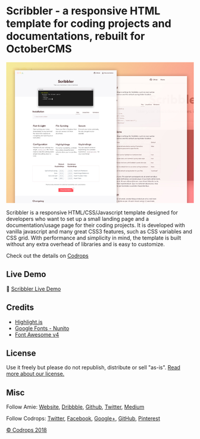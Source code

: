 # Scribbler - a responsive HTML template for coding projects and documentations, rebuilt for OctoberCMS

![Scribbler Screenshot](./assets/images/theme-preview.png)

Scribbler is a responsive HTML/CSS/Javascript template designed for developers who want to set up a small landing page and a documentation/usage page for their coding projects. It is developed with vanilla javascript and many great CSS3 features, such as CSS variables and CSS grid. With performance and simplicity in mind, the template is built without any extra overhead of libraries and is easy to customize.

Check out the details on [Codrops](https://tympanus.net/codrops/2018/01/12/freebie-scribbler-website-template-html-sketch/)

## Live Demo
👋 [Scribbler Live Demo](https://tympanus.net/Freebies/scribbler/)

## Credits
*   [Highlight.js](https://highlightjs.org/)
*   [Google Fonts - Nunito](https://fonts.google.com/specimen/Nunito+Sans)
*   [Font Awesome v4](http://fontawesome.io/)

## License
Use it freely but please do not republish, distribute or sell "as-is". [Read more about our license.](http://tympanus.net/codrops/licensing/)

## Misc

Follow Amie: [Website](https://www.amie-chen.com/), [Dribbble](http://www.dribbble.com/amiechen01), [Github](https://github.com/amiechen), [Twitter](https://twitter.com/hyper_yolo), [Medium](https://medium.com/@hyperyolo)

Follow Codrops: [Twitter](http://www.twitter.com/codrops), [Facebook](http://www.facebook.com/pages/Codrops/159107397912), [Google+](https://plus.google.com/101095823814290637419), [GitHub](https://github.com/codrops), [Pinterest](http://www.pinterest.com/codrops/)

[© Codrops 2018](http://www.codrops.com)
